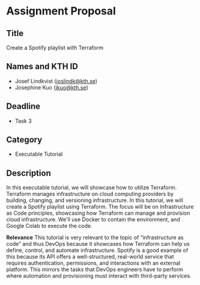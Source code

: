 # Assignment Proposal

## Title

Create a Spotify playlist with Terraform

## Names and KTH ID

- Josef Lindkvist (joslindk@kth.se)
- Josephine Kuo (jkuo@kth.se)

## Deadline

- Task 3

## Category

- Executable Tutorial

## Description

In this executable tutorial, we will showcase how to utilize Terraform. Terraform manages infrastructure on cloud computing providers by building, changing, and versioning infrastructure. In this tutorial, we will create a Spotify playlist using Terraform. The focus will be on Infrastructure as Code principles, showcasing how Terraform can manage and provision cloud infrastructure. We'll use Docker to contain the environment, and Google Colab to execute the code.

**Relevance**
This tutorial is very relevant to the topic of “infrastructure as code” and thus DevOps because it showcases how Terraform can help us define, control, and automate infrastructure. Spotify is a good example of this because its API offers a well-structured, real-world service that requires authentication, permissions, and interactions with an external platform. This mirrors the tasks that DevOps engineers have to perform where automation and provisioning must interact with third-party services.
